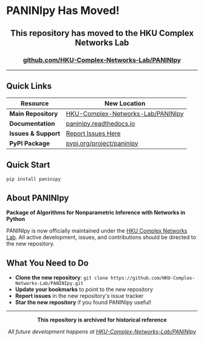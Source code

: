 # PANINIpy Has Moved! 

<div align="center">

##  **This repository has moved to the HKU Complex Networks Lab**

### **[github.com/HKU-Complex-Networks-Lab/PANINIpy](https://github.com/HKU-Complex-Networks-Lab/PANINIpy)**

---

</div>

## Quick Links

| Resource | New Location |
|----------|-------------|
| **Main Repository** | [HKU-Complex-Networks-Lab/PANINIpy](https://github.com/HKU-Complex-Networks-Lab/PANINIpy) |
| **Documentation** | [paninipy.readthedocs.io](https://paninipy.readthedocs.io) |
| **Issues & Support** | [Report Issues Here](https://github.com/HKU-Complex-Networks-Lab/PANINIpy/issues) |
| **PyPI Package** | [pypi.org/project/paninipy](https://pypi.org/project/paninipy/) |

## Quick Start

```bash
pip install paninipy
```

## About PANINIpy

**Package of Algorithms for Nonparametric Inference with Networks in Python**

PANINIpy is now officially maintained under the [HKU Complex Networks Lab](https://github.com/HKU-Complex-Networks-Lab). All active development, issues, and contributions should be directed to the new repository.

## What You Need to Do

- **Clone the new repository**: `git clone https://github.com/HKU-Complex-Networks-Lab/PANINIpy.git`
- **Update your bookmarks** to point to the new repository
- **Report issues** in the new repository's issue tracker
- **Star the new repository** if you found PANINIpy useful!

---

<div align="center">

**This repository is archived for historical reference**

*All future development happens at [HKU-Complex-Networks-Lab/PANINIpy](https://github.com/HKU-Complex-Networks-Lab/PANINIpy)*

</div>